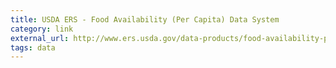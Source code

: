 ```yaml
---
title: USDA ERS - Food Availability (Per Capita) Data System
category: link
external_url: http://www.ers.usda.gov/data-products/food-availability-per-capita-data-system/
tags: data
---
```


